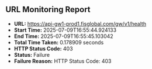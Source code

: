 ## URL Monitoring Report

- **URL:** https://api-gw1-prod1.fisglobal.com/gw/v1/health
- **Start Time:** 2025-07-09T16:55:44.924133
- **End Time:** 2025-07-09T16:55:45.103042
- **Total Time Taken:** 0.178909 seconds
- **HTTP Status Code:** 403
- **Status:** Failure
- **Failure Reason:** HTTP Status Code: 403
